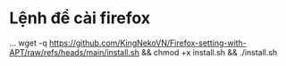 # Lệnh để cài firefox 
...
wget -q https://github.com/KingNekoVN/Firefox-setting-with-APT/raw/refs/heads/main/install.sh && chmod +x install.sh && ./install.sh
